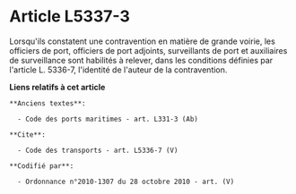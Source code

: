 # Article L5337-3

Lorsqu'ils constatent une contravention en matière de grande voirie, les officiers de port, officiers de port adjoints,
surveillants de port et auxiliaires de surveillance sont habilités à relever, dans les conditions définies par l'article L.
5336-7, l'identité de l'auteur de la contravention.

**Liens relatifs à cet article**

	**Anciens textes**:

	  - Code des ports maritimes - art. L331-3 (Ab)

	**Cite**:

	  - Code des transports - art. L5336-7 (V)

	**Codifié par**:

	  - Ordonnance n°2010-1307 du 28 octobre 2010 - art. (V)
